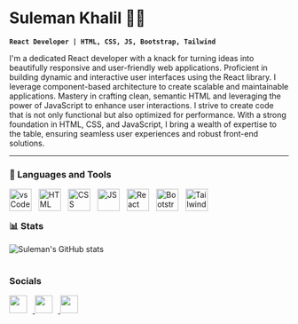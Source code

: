 # Suleman Khalil 👨‍💻

**`React Developer | HTML, CSS, JS, Bootstrap, Tailwind`**

I'm a dedicated React developer with a knack for turning ideas into beautifully responsive and user-friendly web applications. Proficient in building dynamic and interactive user interfaces using the React library. I leverage component-based architecture to create scalable and maintainable applications. Mastery in crafting clean, semantic HTML and leveraging the power of JavaScript to enhance user interactions. I strive to create code that is not only functional but also optimized for performance. With a strong foundation in HTML, CSS, and JavaScript, I bring a wealth of expertise to the table, ensuring seamless user experiences and robust front-end solutions.

---

### 🧰 Languages and Tools

<img align="left" alt="vsCode" width="40px" style="padding-right: 10px"  src="https://cdn.jsdelivr.net/gh/devicons/devicon/icons/vscode/vscode-original-wordmark.svg" />
<img align="left" alt="HTML" width="40px" style="padding-right: 10px" src="https://cdn.jsdelivr.net/gh/devicons/devicon/icons/html5/html5-plain-wordmark.svg" />
<img align="left" alt="CSS" width="40px" style="padding-right: 10px" src="https://cdn.jsdelivr.net/gh/devicons/devicon/icons/css3/css3-plain-wordmark.svg" />
<img align="left" alt="JS" width="40px" style="padding-right: 10px"  src="https://cdn.jsdelivr.net/gh/devicons/devicon/icons/javascript/javascript-plain.svg" />
<img align="left" alt="React" width="40px" style="padding-right: 10px" src="https://cdn.jsdelivr.net/gh/devicons/devicon/icons/react/react-original.svg" />
<img align="left" alt="Bootstrap" width="40px" style="padding-right: 10px"  src="https://cdn.jsdelivr.net/gh/devicons/devicon/icons/bootstrap/bootstrap-original-wordmark.svg" />
<img align="left" alt="Tailwind" width="40px" style="padding-right: 10px" src="https://cdn.jsdelivr.net/gh/devicons/devicon/icons/tailwindcss/tailwindcss-plain.svg" />
<br/>

#

### 📊 Stats

![Suleman's GitHub stats](https://github-readme-stats.vercel.app/api?username=suleman42244&show_icons=true&theme=gruvbox)

#

### Socials

<p align="left"> <a href="https://www.github.com/https://github.com/suleman42244" target="_blank" rel="noreferrer"> <picture> <source media="(prefers-color-scheme: dark)" srcset="https://raw.githubusercontent.com/danielcranney/readme-generator/main/public/icons/socials/github-dark.svg" /> <source media="(prefers-color-scheme: light)" srcset="https://raw.githubusercontent.com/danielcranney/readme-generator/main/public/icons/socials/github.svg" /> <img style="padding-right: 10px" src="https://raw.githubusercontent.com/danielcranney/readme-generator/main/public/icons/socials/github.svg" width="32" height="32"  /> </picture> </a> <a href="https://www.linkedin.com/in/https://www.linkedin.com/in/suleman-khalil-268a9820a/" target="_blank" rel="noreferrer"> <picture> <source media="(prefers-color-scheme: dark)" srcset="https://raw.githubusercontent.com/danielcranney/readme-generator/main/public/icons/socials/linkedin-dark.svg" /> <source media="(prefers-color-scheme: light)" srcset="https://raw.githubusercontent.com/danielcranney/readme-generator/main/public/icons/socials/linkedin.svg" /> <img style="padding-right: 10px" src="https://raw.githubusercontent.com/danielcranney/readme-generator/main/public/icons/socials/linkedin.svg" width="32" height="32" /> </picture> </a> <a href="https://www.x.com/https://twitter.com/amSuleman_" target="_blank" rel="noreferrer"> <picture> <source media="(prefers-color-scheme: dark)" srcset="https://raw.githubusercontent.com/danielcranney/readme-generator/main/public/icons/socials/twitter-dark.svg" /> <source media="(prefers-color-scheme: light)" srcset="https://raw.githubusercontent.com/danielcranney/readme-generator/main/public/icons/socials/twitter.svg" /> <img style="padding-right: 10px" src="https://raw.githubusercontent.com/danielcranney/readme-generator/main/public/icons/socials/twitter.svg" width="32" height="32" /> </picture> </a></p>

<!--
**suleman42244/suleman42244** is a ✨ _special_ ✨ repository because its `README.md` (this file) appears on your GitHub profile.

Here are some ideas to get you started:

- 🔭 I’m currently working on ...
- 🌱 I’m currently learning ...
- 👯 I’m looking to collaborate on ...
- 🤔 I’m looking for help with ...
- 💬 Ask me about ...
- 📫 How to reach me: ...
- 😄 Pronouns: ...
- ⚡ Fun fact: ...
-->
